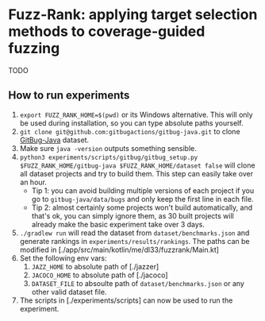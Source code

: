 #  Fuzz-Rank: applying target selection methods to coverage-guided fuzzing

TODO

## How to run experiments

1. `export FUZZ_RANK_HOME=$(pwd)` or its Windows alternative. This will only be used during installation, so you can type absolute paths yourself.
1. `git clone git@github.com:gitbugactions/gitbug-java.git` to clone [GitBug-Java](https://github.com/gitbugactions/gitbug-java) dataset.
1. Make sure `java -version` outputs something sensible.
1. `python3 experiments/scripts/gitbug/gitbug_setup.py $FUZZ_RANK_HOME/gitbug-java $FUZZ_RANK_HOME/dataset false` will clone all dataset projects and try to build them. This step can easily take over an hour.
   - Tip 1: you can avoid building multiple versions of each project if you go to `gitbug-java/data/bugs` and only keep the first line in each file.
   - Tip 2: almost certainly some projects won't build automatically, and that's ok, you can simply ignore them, as 30 built projects will already make the basic experiment take over 3 days.
1. `./gradlew run` will read the dataset from `dataset/benchmarks.json` and generate rankings in `experiments/results/rankings`. The paths can be modified in [./app/src/main/kotlin/me/dl33/fuzzrank/Main.kt]
1. Set the following env vars:
   1. `JAZZ_HOME` to absolute path of [./jazzer]
   1. `JACOCO_HOME` to absolute path of [./jacoco]
   1. `DATASET_FILE` to absoulte path of `dataset/benchmarks.json` or any other valid dataset file.
1. The scripts in [./experiments/scripts] can now be used to run the experiment.
